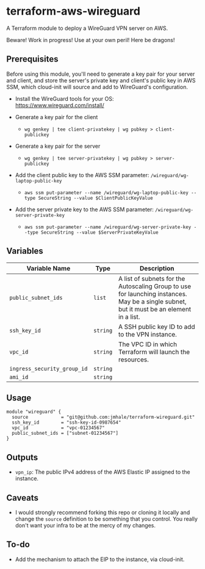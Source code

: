 # terraform-aws-wireguard

A Terraform module to deploy a WireGuard VPN server on AWS.

Beware! Work in progress! Use at your own peril! Here be dragons!

## Prerequisites
Before using this module, you'll need to generate a key pair for your server and client, and store the server's private key and client's public key in AWS SSM, which cloud-init will source and add to WireGuard's configuration.

- Install the WireGuard tools for your OS: https://www.wireguard.com/install/
- Generate a key pair for the client
  - `wg genkey | tee client-privatekey | wg pubkey > client-publickey`
- Generate a key pair for the server
  - `wg genkey | tee server-privatekey | wg pubkey > server-publickey`

- Add the client public key to the AWS SSM parameter: `/wireguard/wg-laptop-public-key`
  - `aws ssm put-parameter --name /wireguard/wg-laptop-public-key --type SecureString --value $ClientPublicKeyValue`
- Add the server private key to the AWS SSM parameter: `/wireguard/wg-server-private-key`
  - `aws ssm put-parameter --name /wireguard/wg-server-private-key --type SecureString --value $ServerPrivateKeyValue`

## Variables
| Variable Name | Type | Description |
|---------------|-------------|-------------|
|`public_subnet_ids`|`list`|A list of subnets for the Autoscaling Group to use for launching instances. May be a single subnet, but it must be an element in a list.|
|`ssh_key_id`|`string`|A SSH public key ID to add to the VPN instance.|
|`vpc_id`|`string`|The VPC ID in which Terraform will launch the resources.|
|`ingress_security_group_id`|`string`|             |
|`ami_id`|`string`|             |

## Usage
```
module "wireguard" {
  source            = "git@github.com:jmhale/terraform-wireguard.git"
  ssh_key_id        = "ssh-key-id-0987654"
  vpc_id            = "vpc-01234567"
  public_subnet_ids = ["subnet-01234567"]
}
```

## Outputs
- `vpn_ip`: The public IPv4 address of the AWS Elastic IP assigned to the instance.

## Caveats

- I would strongly recommend forking this repo or cloning it locally and change the `source` definition to be something that you control. You really don't want your infra to be at the mercy of my changes.


## To-do

- Add the mechanism to attach the EIP to the instance, via cloud-init.
